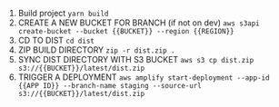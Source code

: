 1. Build project
   `yarn build`
2. CREATE A NEW BUCKET FOR BRANCH (if not on dev)
   `aws s3api create-bucket --bucket {{BUCKET}} --region {{REGION}}`
3. CD TO DIST
   `cd dist`
4. ZIP BUILD DIRECTORY
   `zip -r dist.zip .`
5. SYNC DIST DIRECTORY WITH S3 BUCKET
   `aws s3 cp dist.zip s3://{{BUCKET}}/latest/dist.zip`
6. TRIGGER A DEPLOYMENT
   `aws amplify start-deployment --app-id {{APP ID}} --branch-name staging --source-url s3://{{BUCKET}}/latest/dist.zip`
